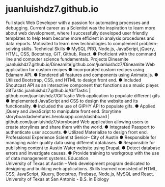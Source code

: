 # juanluishdz7.github.io

Full stack Web Developer with a passion for automating processes and debugging. Current career as a Scientist was the inspiration to learn more about web development, where I successfully developed user friendly templates to help team become more efficient in analysis procedures and data reports. Motivated to learn new technologies to complement problem-solving skills.
                          Technical Skills
● MySQL PRO, Node.js, JavaScript, jQuery, HTML, CSS, Bootstrap, GIT, Github, React.
● Proficient with the command line and computer science fundamentals.
                              Projects
Dineamite
juanluishdz7.github.io/Dineamite​​|​g​ ithub.com/juanluishdz7/Dineamite Web application for custom recipes
● Incorporated custom recipes using Edamam API.
● Rendered all features and components using Animate.js.
● Utilized Bootstrap, CSS, and HTML to design front end.
● Included Shoutcast API as an interactive component that functions as a music player.
GifTastic
juanluishdz7.github.io/GifTastic​ |​ github.com/juanluishdz7/GifTastic Web application to populate different gifs
● Implemented JavaScript and CSS to design the website and its functionality.
● Included the use of GIPHY API to populate gifs.
● Applied jQuery and JavaScript to manipulate front end.
Storytime
storyboardadventures.herokuapp.com/dashboard |​ ​github.com/juanluishdz7/storyboard Web application allowing users to create storylines and share them with the world.
● Integrated Passport to authenticate user accounts.
● Utilized Materialize to design front end.
                          Professional Experience
Scientist Senior​–​ City of Austin
● Responsible for managing water quality data using different databases.
● Responsible for publishing content to Austin Water website using Drupal.
● Detect database errors and investigate causes.
● Provide training to workgroup with the use of data management systems.
                                Education       
University of Texas at Austin –​ Web development program dedicated to designing and building web applications. Skills learned consisted of HTML, CSS, JavaScript, jQuery, Bootstrap, Firebase, Node.js, MySQL and React.
University of Texas at San Antonio -​ B.S. in Biology